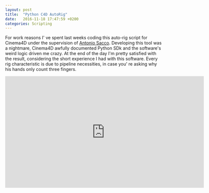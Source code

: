 ```yaml
---
layout: post
title:  "Python C4D AutoRig"
date:   2016-11-18 17:47:59 +0200
categories: Scripting
---
```


For work reasons I' ve spent last weeks coding this auto-rig script for Cinema4D under the supervision of <a href="https://www.linkedin.com/in/antonio-sacco-4a333a1/it">Antonio Sacco</a>. Developing this tool was a nightmare, Cinema4D awfully documented Python SDk and the software's weird logic driven me crazy. At the end of the day I'm pretty satisfied with the result, considering the short experience I had with this software. Every rig characteristic is due to pipeline necessities, in case you' re asking why his hands only count three fingers.

<iframe class= " column"  src="https://player.vimeo.com/video/192111482" width="640" height="360" frameborder="0" webkitallowfullscreen mozallowfullscreen allowfullscreen></iframe>

